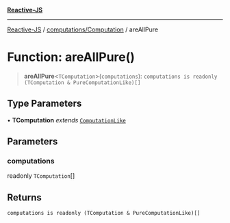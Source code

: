 [**Reactive-JS**](../../../README.md)

***

[Reactive-JS](../../../README.md) / [computations/Computation](../README.md) / areAllPure

# Function: areAllPure()

> **areAllPure**\<`TComputation`\>(`computations`): `computations is readonly (TComputation & PureComputationLike)[]`

## Type Parameters

• **TComputation** *extends* [`ComputationLike`](../../interfaces/ComputationLike.md)

## Parameters

### computations

readonly `TComputation`[]

## Returns

`computations is readonly (TComputation & PureComputationLike)[]`
